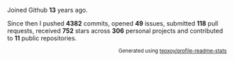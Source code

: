 Joined Github **13** years ago.

Since then I pushed **4382** commits, opened **49** issues, submitted **118** pull requests, received **752** stars across **306** personal projects and contributed to **11** public repositories.

<p align="right"><sub>Generated using <a href="https://github.com/marketplace/actions/profile-readme-stats">teoxoy/profile-readme-stats</a></sub></p>
